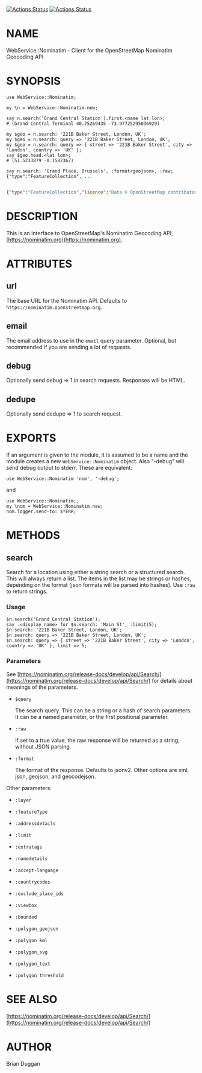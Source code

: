 [![Actions Status](https://github.com/bduggan/raku-webservice-nominatim/actions/workflows/linux.yml/badge.svg)](https://github.com/bduggan/raku-webservice-nominatim/actions/workflows/linux.yml)
[![Actions Status](https://github.com/bduggan/raku-webservice-nominatim/actions/workflows/macos.yml/badge.svg)](https://github.com/bduggan/raku-webservice-nominatim/actions/workflows/macos.yml)

NAME
====

WebService::Nominatim - Client for the OpenStreetMap Nominatim Geocoding API

SYNOPSIS
========

    use WebService::Nominatim;

    my \n = WebService::Nominatim.new;

    say n.search('Grand Central Station').first.<name lat lon>;
    # (Grand Central Terminal 40.75269435 -73.97725295036929)

    my $geo = n.search: '221B Baker Street, London, UK';
    my $geo = n.search: query => '221B Baker Street, London, UK';
    my $geo = n.search: query => { street => '221B Baker Street', city => 'London', country => 'UK' };
    say $geo.head.<lat lon>;
    # (51.5233879 -0.1582367)

    say n.search: 'Grand Place, Brussels', :format<geojson>, :raw;
    {"type":"FeatureCollection", ...

```geojson

{"type":"FeatureCollection","licence":"Data © OpenStreetMap contributors, ODbL 1.0. http://osm.org/copyright","features":[{"type":"Feature","properties":{"place_id":97663568,"osm_type":"way","osm_id":991425177,"place_rank":25,"category":"boundary","type":"protected_area","importance":0.4874302285645721,"addresstype":"protected_area","name":"Grand-Place - Grote Markt","display_name":"Grand-Place - Grote Markt, Quartier du Centre - Centrumwijk, Pentagone - Vijfhoek, Bruxelles - Brussel, Brussel-Hoofdstad - Bruxelles-Capitale, Région de Bruxelles-Capitale - Brussels Hoofdstedelijk Gewest, 1000, België / Belgique / Belgien"},"bbox":[4.3512177,50.8460246,4.3537194,50.8474356],"geometry":{"type": "Point","coordinates": [4.352408060161565, 50.84672905]}}]}

```

DESCRIPTION
===========

This is an interface to OpenStreetMap's Nominatim Geocoding API, [https://nominatim.org](https://nominatim.org).

ATTRIBUTES
==========

url
---

The base URL for the Nominatim API. Defaults to `https://nominatim.openstreetmap.org`.

email
-----

The email address to use in the `email` query parameter. Optional, but recommended if you are sending a lot of requests.

debug
-----

Optionally send debug => 1 in search requests. Responses will be HTML.

dedupe
------

Optionally send dedupe => 1 to search request.

EXPORTS
=======

If an argument is given to the module, it is assumed to be a name and the module creates a new `WebService::Nominatim` object. Also "-debug" will send debug output to stderr. These are equivalent:

    use WebService::Nominatim 'nom', '-debug';

and

    use WebService::Nominatim;;
    my \nom = WebService::Nominatim.new;
    nom.logger.send-to: $*ERR;

METHODS
=======

search
------

Search for a location using either a string search or a structured search. This will always return a list. The items in the list may be strings or hashes, depending on the format (json formats will be parsed into hashes). Use `:raw` to return strings.

### Usage

    $n.search('Grand Central Station');
    say .<display_name> for $n.search: 'Main St', :limit(5);
    $n.search: '221B Baker Street, London, UK';
    $n.search: query => '221B Baker Street, London, UK';
    $n.search: query => { street => '221B Baker Street', city => 'London', country => 'UK' }, limit => 5;

### Parameters

See [https://nominatim.org/release-docs/develop/api/Search/](https://nominatim.org/release-docs/develop/api/Search/) for details about meanings of the parameters.

  * `$query`

    The search query. This can be a string or a hash of search parameters.
    It can be a named parameter, or the first positional parameter.

  * `:raw`

    If set to a true value, the raw response will be returned as a string, without JSON parsing.

  * `:format`

    The format of the response. Defaults to jsonv2.  Other options are xml, json, geojson, and geocodejson.

Other parameters:

  * `:layer`

  * `:featureType`

  * `:addressdetails`

  * `:limit`

  * `:extratags`

  * `:namedetails`

  * `:accept-language`

  * `:countrycodes`

  * `:exclude_place_ids`

  * `:viewbox`

  * `:bounded`

  * `:polygon_geojson`

  * `:polygon_kml`

  * `:polygon_svg`

  * `:polygon_text`

  * `:polygon_threshold`

SEE ALSO
========

[https://nominatim.org/release-docs/develop/api/Search/](https://nominatim.org/release-docs/develop/api/Search/)

AUTHOR
======

Brian Duggan

